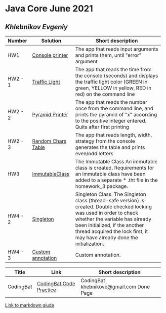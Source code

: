 # Java Core June 2021

## *Khlebnikov Evgeniy*

| Number | Solution  | Short description
| --- | --- | --- |
| HW1 | [Console printer](https://github.com/NikolaevArtem/Java_Core_June_2021/tree/feature/KhlebnikovEvgeniy/src/main/java/homework_1) | The app that reads input arguments and prints them, until "error" argument |
| HW2 - 1 | [Traffic Light](https://github.com/NikolaevArtem/Java_Core_June_2021/tree/feature/KhlebnikovEvgeniy/src/main/java/homework_2/traffic_light) | The app that reads the time from the console (seconds) and displays the traffic light color (GREEN in green, YELLOW in yellow, RED in red) on the command line |
| HW2 - 2 | [Pyramid Printer](https://github.com/NikolaevArtem/Java_Core_June_2021/tree/feature/KhlebnikovEvgeniy/src/main/java/homework_2/pyramid_printer) | The app that reads the number once from the command line, and prints the pyramid of "x" according to the positive integer entered. Quits after first printing |
| HW2 - 3 | [Random Chars Table](https://github.com/NikolaevArtem/Java_Core_June_2021/tree/feature/KhlebnikovEvgeniy/src/main/java/homework_2/random_chars_table) | The app that reads length, width, strategy from the console generates the table and prints even/odd letters |
| HW3 | [ImmutableClass](https://github.com/NikolaevArtem/Java_Core_June_2021/tree/feature/KhlebnikovEvgeniy/src/main/java/homework_3) | The Immutable Class An immutable class is created. Requirements for an immutable class have been added to a separate * .tht file in the homework_3 package.|
| HW4 - 2 | [Singleton](https://github.com/NikolaevArtem/Java_Core_June_2021/tree/feature/KhlebnikovEvgeniy/src/main/java/homework_4/singleton) | Singleton Class. The Singleton class (thread-safe version) is created. Double checked locking was used in order to check whether the variable has already been initialized, if the another thread acquired the lock first, it may have already done the initialization. |
| HW4 - 3 | [Custom annotation](https://github.com/NikolaevArtem/Java_Core_June_2021/tree/feature/KhlebnikovEvgeniy/src/main/java/homework_4/custom_annotation) | Custom annotation. |


| Title | Link  | Short description
| --- | --- | --- |
| CodingBat | [CodingBat Code Practice](https://codingbat.com/done?user=khebnikove@gmail.com&tag=2964520102) | CodingBat khebnikove@gmail.com Done Page |

[Link to markdown giude](https://github.com/adam-p/markdown-here/wiki/Markdown-Cheatsheet)
